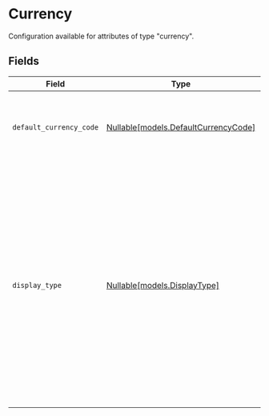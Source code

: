 # Currency

Configuration available for attributes of type "currency".


## Fields

| Field                                                                                                                                                                                                                                                                                                  | Type                                                                                                                                                                                                                                                                                                   | Required                                                                                                                                                                                                                                                                                               | Description                                                                                                                                                                                                                                                                                            | Example                                                                                                                                                                                                                                                                                                |
| ------------------------------------------------------------------------------------------------------------------------------------------------------------------------------------------------------------------------------------------------------------------------------------------------------ | ------------------------------------------------------------------------------------------------------------------------------------------------------------------------------------------------------------------------------------------------------------------------------------------------------ | ------------------------------------------------------------------------------------------------------------------------------------------------------------------------------------------------------------------------------------------------------------------------------------------------------ | ------------------------------------------------------------------------------------------------------------------------------------------------------------------------------------------------------------------------------------------------------------------------------------------------------ | ------------------------------------------------------------------------------------------------------------------------------------------------------------------------------------------------------------------------------------------------------------------------------------------------------ |
| `default_currency_code`                                                                                                                                                                                                                                                                                | [Nullable[models.DefaultCurrencyCode]](../models/defaultcurrencycode.md)                                                                                                                                                                                                                               | :heavy_check_mark:                                                                                                                                                                                                                                                                                     | The ISO4217 code representing the currency that values for this attribute should be stored in.                                                                                                                                                                                                         | USD                                                                                                                                                                                                                                                                                                    |
| `display_type`                                                                                                                                                                                                                                                                                         | [Nullable[models.DisplayType]](../models/displaytype.md)                                                                                                                                                                                                                                               | :heavy_check_mark:                                                                                                                                                                                                                                                                                     | How the currency should be displayed across the app. "code" will display the ISO currency code e.g. "USD", "name" will display the localized currency name e.g. "British pound", "narrowSymbol" will display "$1" instead of "US$1" and "symbol" will display a localized currency symbol such as "$". | code                                                                                                                                                                                                                                                                                                   |